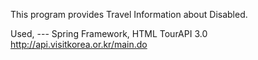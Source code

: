This program provides Travel Information about Disabled.

Used, ---
Spring Framework, HTML
TourAPI 3.0
http://api.visitkorea.or.kr/main.do
